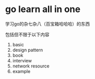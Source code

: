 # go learn all in one

学习go的杂七杂八（百宝箱哈哈哈）的东西

包括但不限于以下内容

1. basic
2. design pattern
3. book
4. interview
5. network resource
6. example
